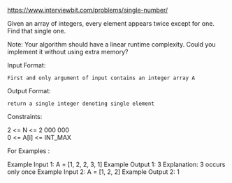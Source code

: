 https://www.interviewbit.com/problems/single-number/



Given an array of integers, every element appears twice except for one. Find that single one.

Note: Your algorithm should have a linear runtime complexity. Could you implement it without using extra memory?

Input Format:

    First and only argument of input contains an integer array A

Output Format:

    return a single integer denoting single element

Constraints:

2 <= N <= 2 000 000  
0 <= A[i] <= INT_MAX

For Examples :

Example Input 1:
    A = [1, 2, 2, 3, 1]
Example Output 1:
    3
Explanation:
    3 occurs only once
Example Input 2:
    A = [1, 2, 2]
Example Output 2:
    1

